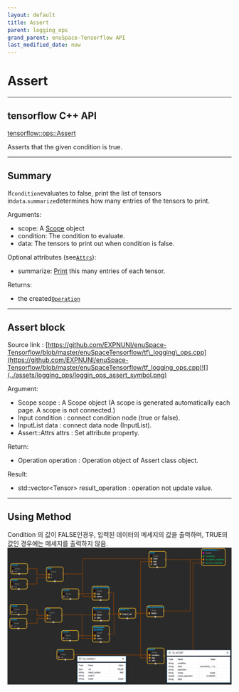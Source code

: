 ```yaml
--- 
layout: default 
title: Assert 
parent: logging_ops 
grand_parent: enuSpace-Tensorflow API 
last_modified_date: now 
--- 
```


# Assert

---

## tensorflow C++ API

[tensorflow::ops::Assert](https://www.tensorflow.org/api_docs/cc/class/tensorflow/ops/assert)

Asserts that the given condition is true.

---

## Summary

If`condition`evaluates to false, print the list of tensors in`data`.`summarize`determines how many entries of the tensors to print.

Arguments:

* scope: A [Scope](https://www.tensorflow.org/api_docs/cc/class/tensorflow/scope.html#classtensorflow_1_1_scope) object
* condition: The condition to evaluate.
* data: The tensors to print out when condition is false.

Optional attributes \(see[`Attrs`](https://www.tensorflow.org/api_docs/cc/struct/tensorflow/ops/assert/attrs.html#structtensorflow_1_1ops_1_1_assert_1_1_attrs)\):

* summarize: [Print](https://www.tensorflow.org/api_docs/cc/class/tensorflow/ops/print.html#classtensorflow_1_1ops_1_1_print) this many entries of each tensor.

Returns:

* the created[`Operation`](https://www.tensorflow.org/api_docs/cc/class/tensorflow/operation.html#classtensorflow_1_1_operation)

---

## Assert block

Source link : [https://github.com/EXPNUNI/enuSpace-Tensorflow/blob/master/enuSpaceTensorflow/tf\_logging\_ops.cpp](https://github.com/EXPNUNI/enuSpace-Tensorflow/blob/master/enuSpaceTensorflow/tf_logging_ops.cpp)![](../assets/logging_ops/loggin_ops_assert_symbol.png)

Argument:

* Scope scope : A Scope object \(A scope is generated automatically each page. A scope is not connected.\)
* Input condition : connect  condition node \(true or false\).
* InputList data : connect  data node \(InputList\).
* Assert::Attrs attrs : Set attribute property.

Return:

* Operation operation : Operation object of Assert class object.

Result:

* std::vector&lt;Tensor&gt; result\_operation : operation not update value.

---

## Using Method

Condition 의 값이 FALSE인경우, 입력된 데이터의 메세지의 값을 출력하며, TRUE의 값인 경우에는 메세지를 출력하지 않음. ![](../assets/loggping_ops/logging_ops_assert_method.png)

